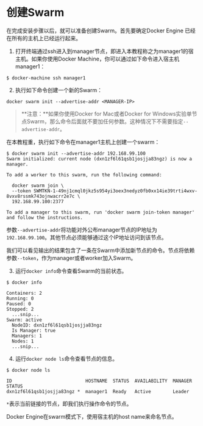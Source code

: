 # 创建Swarm

在完成安装步骤以后，就可以准备创建Swarm。首先要确定Docker Engine 已经在所有的主机上已经运行起来。

1. 打开终端通过ssh进入到manager节点，即进入本教程称之为manager1的宿主机。如果你使用Docker Machine，你可以通过如下命令进入宿主机manager1：

  ```
  $ docker-machine ssh manager1

  ```
2. 执行如下命令创建一个新的Swarm：

  ```
  docker swarm init --advertise-addr <MANAGER-IP>
  ```
  
  > **注意：**如果你使用Docker for Mac或者Docker for Windows实验单节点Swarm，那么命令后面就不要加任何参数。这种情况下不需要指定`--advertise-addr`。

  在本教程重，执行如下命令在manager1主机上创建一个swarm：
  
  ```
  $ docker swarm init --advertise-addr 192.168.99.100
  Swarm initialized: current node (dxn1zf6l61qsb1josjja83ngz) is now a manager.

  To add a worker to this swarm, run the following command:

    docker swarm join \
    --token SWMTKN-1-49nj1cmql0jkz5s954yi3oex3nedyz0fb0xx14ie39trti4wxv-8vxv8rssmk743ojnwacrr2e7c \
    192.168.99.100:2377

  To add a manager to this swarm, run 'docker swarm join-token manager' and follow the instructions.
  ```
  
  参数`--advertise-addr`将功能对外公布manager节点的IP地址为`192.168.99.100`。其他节点必须能够通过这个IP地址访问到该节点。

  我们可以看见输出的结果包含了一条在Swarm中添加新节点的命令。节点将依赖参数`--token`，作为manager或者worker加入Swarm。

3. 运行`docker info`命令查看Swarm的当前状态。
  
  ```
  $ docker info

  Containers: 2
  Running: 0
  Paused: 0
  Stopped: 2
    ...snip...
  Swarm: active
    NodeID: dxn1zf6l61qsb1josjja83ngz
    Is Manager: true
    Managers: 1
    Nodes: 1
    ...snip...
  ```
  
4. 运行`docker node ls`命令查看节点的信息。

  ```
  $ docker node ls

  ID                           HOSTNAME  STATUS  AVAILABILITY  MANAGER   STATUS
dxn1zf6l61qsb1josjja83ngz *  manager1  Ready   Active        Leader
  ```

`*`表示当前链接的节点，即我们执行操作命令的节点。

Docker Engine在swarm模式下，使用宿主机的host name来命名节点。